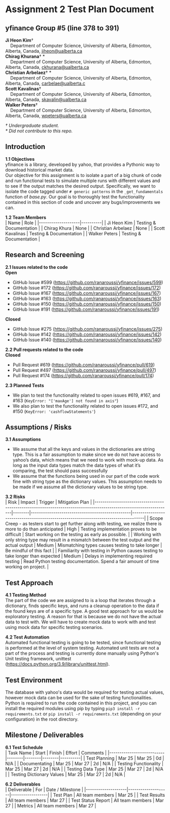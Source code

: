 # Assignment 2 Test Plan Document

## yfinance Group #5 (line 378 to 391)
**Ji Heon Kim**†<br>
&nbsp;&nbsp;&nbsp;&nbsp;Department of Computer Science, University of Alberta, Edmonton, Alberta, Canada, jiheon@ualberta.ca<br>
**Chirag Khurana**† \*<br>
&nbsp;&nbsp;&nbsp;&nbsp;Department of Computer Science, University of Alberta, Edmonton, Alberta, Canada, ckhurana@ualberta.ca <br>
**Christian Arbelaez**† \*<br>
&nbsp;&nbsp;&nbsp;&nbsp;Department of Computer Science, University of Alberta, Edmonton, Alberta, Canada, carbelae@ualberta.c<br>
**Scott Kavalinas**†<br>
&nbsp;&nbsp;&nbsp;&nbsp;Department of Computer Science, University of Alberta, Edmonton, Alberta, Canada, skavalin@ualberta.ca <br>
**Walker Peters**†<br>
&nbsp;&nbsp;&nbsp;&nbsp;Department of Computer Science, University of Alberta, Edmonton, Alberta, Canada, wpeters@ualberta.ca <br>

*† Undergraduate student.*<br>
*\* Did not contribute to this repo.*


## Introduction
**1.1 Objectives**<br>
yfinance is a library, developed by yahoo, that provides a Pythonic way to download historical market data.<br>
Our objective for this assignment is to isolate a part of a big chunk of code and run functional tests to simulate 
multiple runs with different values and to see if the output matches the desired output. Specifically, we want to 
isolate the code tagged under `# generic patterns` in the `_get_fundamentals` function of *base.py*. Our goal is
to thoroughly test the functionality contained in this section of code and uncover any bugs/improvements we can.

**1.2 Team Members**<br>
| Name               | Role     |
|--------------------|----------|
| Ji Heon Kim        | Testing & Documentation |
| Chirag Khura       | None  |
| Christian Arbelaez | None  |
| Scott Kavalinas    | Testing & Documentation  |
| Walker Peters      | Testing & Documentation  |


## Research and Screening
**2.1 Issues related to the code**<br>
**Open**
- GitHub Issue #599 (https://github.com/ranaroussi/yfinance/issues/599)
- GitHub Issue #172 (https://github.com/ranaroussi/yfinance/issues/172)
- GitHub Issue #167 (https://github.com/ranaroussi/yfinance/issues/167)
- GitHub Issue #163 (https://github.com/ranaroussi/yfinance/issues/163)
- GitHub Issue #150 (https://github.com/ranaroussi/yfinance/issues/150)
- GitHub Issue #191 (https://github.com/ranaroussi/yfinance/issues/191)

**Closed**
- GitHub Issue #275 (https://github.com/ranaroussi/yfinance/issues/275)
- GitHub Issue #142 (https://github.com/ranaroussi/yfinance/issues/142)
- GitHub Issue #140 (https://github.com/ranaroussi/yfinance/issues/140)

**2.2 Pull requests related to the code**<br>
**Closed**
- Pull Request #619 (https://github.com/ranaroussi/yfinance/pull/619)
- Pull Request #497 (https://github.com/ranaroussi/yfinance/pull/497)
- Pull Request #174 (https://github.com/ranaroussi/yfinance/pull/174)

**2.3 Planned Tests**<br>
- We plan to test the functionality related to open issues #619, #167, and #163 (`KeyError: "['maxAge'] not found in axis"`)
- We also plan to test the functionality related to open issues #172, and #150 (`KeyError: 'cashflowStatements'`)

## Assumptions / Risks
**3.1 Assumptions**<br>
- We assume that all the keys and values in the dictionaries are string type. This is a fair assumption to make 
since we do not have access to yahoo’s data, which means that we need to work with mock-up data. As long as the 
input data types match the data types of what it’s comparing, the test should pass successfully
- We assume that the functions being used in our part of the code work fine with string type as the dictionary 
values. This assumption needs to be made if we assume all the dictionary values to be string type.

**3.2 Risks**<br>
| Risk                                                                                                              | Impact | Trigger                                         | Mitigation Plan                                                                    |
|-------------------------------------------------------------------------------------------------------------------|--------|-------------------------------------------------|------------------------------------------------------------------------------------|
| Scope Creep - as testers start to get further along with testing, we realize there is more to do than anticipated | High   | Testing implementation proves to be difficult   | Start working on the testing as early as possible.                                 |
| Working with only string type may result in a mismatch  between the test output and the actual output             | Medium | Mismatching types causes testing to take longer | Be mindful  of this fact                                                           |
| Familiarity with testing in Python causes  testing to take longer than expected                                   | Medium | Delays in implementing required testing         | Read Python testing documentation. Spend a fair amount of time working on project. |


## Test Approach
**4.1 Testing Method**<br>
The part of the code we are assigned to is a loop that iterates through a dictionary, finds specific keys, and 
runs a cleanup operation to the data if the found keys are of a specific type. A good test approach for us would 
be exploratory testing. A reason for that is because we do not have the actual data to test with. We will have to 
create mock data to work with and test using mock data for specific testing scenarios. 

**4.2 Test Automation**<br>
Automated functional testing is going to be tested, since functional testing is performed at the level of system testing. 
Automated unit tests are not a part of the process and testing is currently done manually using Python's Unit testing 
framework, unittest (https://docs.python.org/3.9/library/unittest.html).

## Test Environment
The database with yahoo's data would be required for testing actual values, however mock data can be used for the sake of testing 
functionalities. Python is required to run the code contained in this project, and you can install the required modules using pip by 
typing `pip3 install -r requirements.txt` or `pip install -r requirements.txt` (depending on your configuration) in the root directory.

## Milestone / Deliverables
**6.1 Test Schedule**<br>
| Task Name                 | Start  | Finish | Effort | Comments |
|---------------------------|--------|--------|--------|----------|
| Test Planning             | Mar 25 | Mar 25 | 0d     | N/A      |
| Documentating             | Mar 25 | Mar 27 | 2d     | N/A      |
| Testing Functionality     | Mar 25 | Mar 27 | 2d     | N/A      |
| Testing Data Type         | Mar 25 | Mar 27 | 2d     | N/A      |
| Testing Dictionary Values | Mar 25 | Mar 27 | 2d     | N/A      |

**6.2 Deliverables**<br>
| Deliverable        | For                | Date / Milestone |
|--------------------|--------------------|------------------|
| Test Plan          | All team members   | Mar 25           |
| Test Results       | All team members   | Mar 27           |
| Test Status Report | All team members   | Mar 27           |
| Metrics            | All team members   | Mar 27           |
